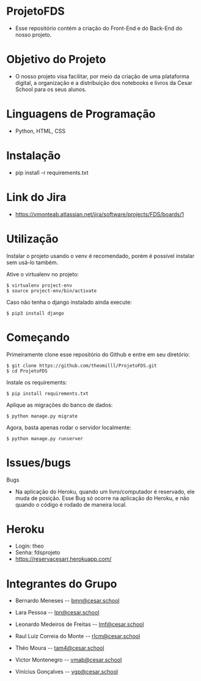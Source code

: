 # ProjetoFDS
- Esse repositório contém a criação do Front-End e do Back-End do nosso projeto.

# Objetivo do Projeto
- O nosso projeto visa facilitar, por meio da criação de uma plataforma digital, a organização e a distribuição dos notebooks e livros da Cesar School para os seus alunos.

# Linguagens de Programação
- Python, HTML, CSS

# Instalação
- pip install -r requirements.txt

# Link do Jira
- https://vmonteab.atlassian.net/jira/software/projects/FDS/boards/1

# Utilização

Instalar o projeto usando o venv é recomendado, porém é possível instalar sem usá-lo também.

Ative o virtualenv no projeto:

    $ virtualenv project-env
    $ source project-env/bin/activate
    
Caso não tenha o django instalado ainda execute:

    $ pip3 install django
    
# Começando

Primeiramente clone esse repositório do Github e entre em seu diretório:

    $ git clone https://github.com/theomilll/ProjetoFDS.git
    $ cd ProjetoFDS

Instale os requirements:

    $ pip install requirements.txt
    
Aplique as migrações do banco de dados:
 
    $ python manage.py migrate
    
Agora, basta apenas rodar o servidor localmente:

    $ python manage.py runserver
    

# Issues/bugs

 Bugs
- Na aplicação do Heroku, quando um livro/computador é reservado, ele muda de posição. Esse Bug só ocorre na aplicação do Heroku, e não quando o código é rodado de maneira local.

# Heroku
- Login: theo
- Senha: fdsprojeto
- https://reservacesarr.herokuapp.com/

# Integrantes do Grupo
- Bernardo Meneses -- bmn@cesar.school

- Lara Pessoa -- lpn@cesar.school

- Leonardo Medeiros de Freitas -- lmf@cesar.school

- Raul Luiz Correia do Monte -- rlcm@cesar.school

- Théo Moura -- tam4@cesar.school

- Victor Montenegro -- vmab@cesar.school

- Vinícius Gonçalves -- vgp@cesar.school


